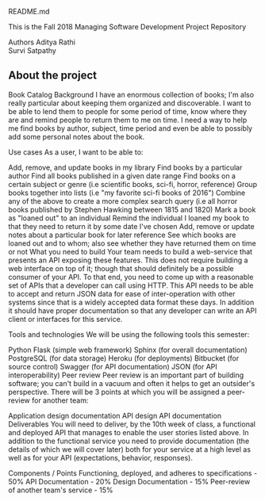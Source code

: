 README.md

This is the Fall 2018 Managing Software Development Project Repository  

Authors 
Aditya Rathi  
Survi Satpathy 


About the project  
------------------  
Book Catalog
Background
I have an enormous collection of books; I'm also really particular about keeping them organized and discoverable. I want to be able to lend them to people for some period of time, know where they are and remind people to return them to me on time. I need a way to help me find books by author, subject, time period and even be able to possibly add some personal notes about the book.

Use cases
As a user, I want to be able to:

Add, remove, and update books in my library
Find books by a particular author
Find all books published in a given date range
Find books on a certain subject or genre (i.e scientific books, sci-fi, horror, reference)
Group books together into lists (i.e "my favorite sci-fi books of 2016")
Combine any of the above to create a more complex search query (i.e all horror books published by Stephen Hawking between 1815 and 1820)
Mark a book as "loaned out" to an individual
Remind the individual I loaned my book to that they need to return it by some date I've chosen
Add, remove or update notes about a particular book for later reference
See which books are loaned out and to whom; also see whether they have returned them on time or not
What you need to build
Your team needs to build a web-service that presents an API exposing these features. This does not require building a web interface on top of it; though that should definitely be a possible consumer of your API. To that end, you need to come up with a reasonable set of APIs that a developer can call using HTTP. This API needs to be able to accept and return JSON data for ease of inter-operation with other systems since that is a widely accepted data format these days. In addition it should have proper documentation so that any developer can write an API client or interfaces for this service.

Tools and technologies
We will be using the following tools this semester:

Python
Flask (simple web framework)
Sphinx (for overall documentation)
PostgreSQL (for data storage)
Heroku (for deployments)
Bitbucket (for source control)
Swagger (for API documentation)
JSON (for API interoperability)
Peer review
Peer review is an important part of building software; you can't build in a vacuum and often it helps to get an outsider's perspective. There will be 3 points at which you will be assigned a peer-review for another team:

Application design documentation
API design
API documentation
Deliverables
You will need to deliver, by the 10th week of class, a functional and deployed API that manages to enable the user stories listed above. In addition to the functional service you need to provide documentation (the details of which we will cover later) both for your service at a high level as well as for your API (expectations, behavior, responses).

Components / Points
Functioning, deployed, and adheres to specifications - 50%
API Documentation - 20%
Design Documentation - 15%
Peer-review of another team's service - 15%
